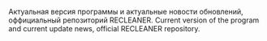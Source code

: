 Актуальная версия программы и актуальные новости обновлений, оффициальный репозиторий RECLEANER.
Current version of the program and current update news, official RECLEANER repository.
